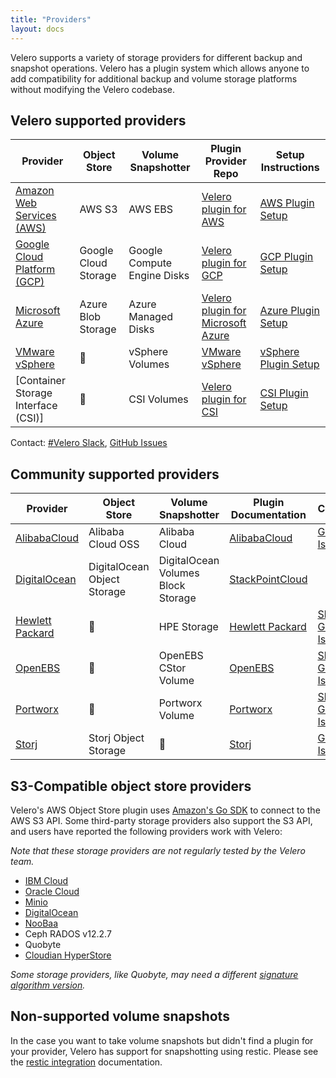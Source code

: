 ```yaml
---
title: "Providers"
layout: docs
---
```


Velero supports a variety of storage providers for different backup and snapshot operations. Velero has a plugin system which allows anyone to add compatibility for additional backup and volume storage platforms without modifying the Velero codebase.

## Velero supported providers

| Provider                          | Object Store        | Volume Snapshotter           | Plugin Provider Repo                    | Setup Instructions            |
|-----------------------------------|---------------------|------------------------------|-----------------------------------------|-------------------------------|
| [Amazon Web Services (AWS)][7]    | AWS S3              | AWS EBS                      | [Velero plugin for AWS][8]              | [AWS Plugin Setup][35]        |
| [Google Cloud Platform (GCP)][11] | Google Cloud Storage| Google Compute Engine Disks  | [Velero plugin for GCP][12]             | [GCP Plugin Setup][36]        |
| [Microsoft Azure][9]              | Azure Blob Storage  | Azure Managed Disks          | [Velero plugin for Microsoft Azure][10] | [Azure Plugin Setup][37]      |
| [VMware vSphere][39]              | 🚫                  | vSphere Volumes              | [VMware vSphere][39]                    | [vSphere Plugin Setup][40]    |
| [Container Storage Interface (CSI)]| 🚫                 | CSI Volumes                  | [Velero plugin for CSI][44]             | [CSI Plugin Setup][45]        |

Contact: [#Velero Slack][28], [GitHub Issues][29]

## Community supported providers

| Provider                  | Object Store                 | Volume Snapshotter                 | Plugin Documentation   | Contact                         |
|---------------------------|------------------------------|------------------------------------|------------------------|---------------------------------|
| [AlibabaCloud][21]        | Alibaba Cloud OSS            | Alibaba Cloud                      | [AlibabaCloud][22]     | [GitHub Issue][23]              |
| [DigitalOcean][15]        | DigitalOcean Object Storage  | DigitalOcean Volumes Block Storage | [StackPointCloud][16]  |                                 |
| [Hewlett Packard][24]     | 🚫                           | HPE Storage                        | [Hewlett Packard][25]  | [Slack][26], [GitHub Issue][27] |
| [OpenEBS][17]             | 🚫                           | OpenEBS CStor Volume               | [OpenEBS][18]          | [Slack][19], [GitHub Issue][20] |
| [Portworx][31]            | 🚫                           | Portworx Volume                    | [Portworx][32]         | [Slack][33], [GitHub Issue][34] |
| [Storj][41]               | Storj Object Storage         | 🚫                                 | [Storj][42]            | [GitHub Issue][43]              |

## S3-Compatible object store providers

Velero's AWS Object Store plugin uses [Amazon's Go SDK][0] to connect to the AWS S3 API. Some third-party storage providers also support the S3 API, and users have reported the following providers work with Velero:

_Note that these storage providers are not regularly tested by the Velero team._

 * [IBM Cloud][1]
 * [Oracle Cloud][2]
 * [Minio][3]
 * [DigitalOcean][4]
 * [NooBaa][5]
 * Ceph RADOS v12.2.7
 * Quobyte
 * [Cloudian HyperStore][38]

_Some storage providers, like Quobyte, may need a different [signature algorithm version][6]._

## Non-supported volume snapshots

In the case you want to take volume snapshots but didn't find a plugin for your provider, Velero has support for snapshotting using restic. Please see the [restic integration][30] documentation.

[0]: https://github.com/aws/aws-sdk-go/aws
[1]: contributions/ibm-config.md
[2]: contributions/oracle-config.md
[3]: contributions/minio.md
[4]: https://github.com/StackPointCloud/ark-plugin-digitalocean
[5]: http://www.noobaa.com/
[6]: https://github.com/vmware-tanzu/velero-plugin-for-aws/blob/main/backupstoragelocation.md
[7]: https://aws.amazon.com
[8]: https://github.com/vmware-tanzu/velero-plugin-for-aws
[9]: https://azure.com
[10]: https://github.com/vmware-tanzu/velero-plugin-for-microsoft-azure
[11]: https://cloud.google.com
[12]: https://github.com/vmware-tanzu/velero-plugin-for-gcp
[15]: https://www.digitalocean.com/
[16]: https://github.com/StackPointCloud/ark-plugin-digitalocean
[17]: https://openebs.io/
[18]: https://github.com/openebs/velero-plugin
[19]: https://openebs-community.slack.com/
[20]: https://github.com/openebs/velero-plugin/issues
[21]: https://www.alibabacloud.com/
[22]: https://github.com/AliyunContainerService/velero-plugin
[23]: https://github.com/AliyunContainerService/velero-plugin/issues
[24]: https://www.hpe.com/us/en/storage.html
[25]: https://github.com/hpe-storage/velero-plugin
[26]: https://slack.hpedev.io/
[27]: https://github.com/hpe-storage/velero-plugin/issues
[28]: https://kubernetes.slack.com/messages/velero
[29]: https://github.com/vmware-tanzu/velero/issues
[30]: restic.md
[31]: https://portworx.com/
[32]: https://docs.portworx.com/scheduler/kubernetes/ark.html
[33]: https://portworx.slack.com/messages/px-k8s
[34]: https://github.com/portworx/ark-plugin/issues
[35]: https://github.com/vmware-tanzu/velero-plugin-for-aws#setup
[36]: https://github.com/vmware-tanzu/velero-plugin-for-gcp#setup
[37]: https://github.com/vmware-tanzu/velero-plugin-for-microsoft-azure#setup
[38]: https://www.cloudian.com/
[39]: https://github.com/vmware-tanzu/velero-plugin-for-vsphere
[40]: https://github.com/vmware-tanzu/velero-plugin-for-vsphere#installing-the-plugin
[41]: https://storj.io
[42]: https://github.com/storj-thirdparty/velero-plugin
[43]: https://github.com/storj-thirdparty/velero-plugin/issues
[44]: https://github.com/vmware-tanzu/velero-plugin-for-csi/
[45]: https://velero.io/docs/v1.4/csi/
